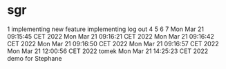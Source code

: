 # sgr
1
implementing new feature
implementing log out
4
5
6
7
Mon Mar 21 09:15:45 CET 2022
Mon Mar 21 09:16:21 CET 2022
Mon Mar 21 09:16:42 CET 2022
Mon Mar 21 09:16:50 CET 2022
Mon Mar 21 09:16:57 CET 2022
Mon Mar 21 12:00:56 CET 2022
tomek
Mon Mar 21 14:25:23 CET 2022
demo for Stephane
